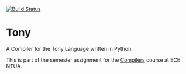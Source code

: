 [![Build Status](https://app.travis-ci.com/mstou/ntua-compilers.svg?token=tRss3QgR73fPryMfZ4fp&branch=main)](https://app.travis-ci.com/mstou/ntua-compilers)

# Tony

A Compiler for the Tony Language written in Python.

This is part of the semester assignment for the [Compilers](https://courses.softlab.ntua.gr/compilers/2020a/) course at ECE NTUA.
